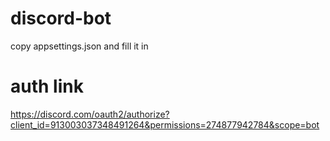 # discord-bot

copy appsettings.json and fill it in

# auth link

https://discord.com/oauth2/authorize?client_id=913003037348491264&permissions=274877942784&scope=bot
